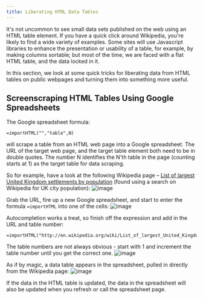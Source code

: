 ```yaml
---
title: Liberating HTML Data Tables
---
```


It's not uncommon to see small data sets published on the web using an HTML table element. If you have a quick click around Wikipedia, you're likely to find a wide variety of examples. Some sites will use Javascript libraries to enhance the presentation or usability of a table, for example, by making columns sortable; but most of the time, we are faced with a flat HTML table, and the data locked in it.

In this section, we look at some quick tricks for liberating data from HTML tables on public webpages and turning them into something more useful.

Screenscraping HTML Tables Using Google Spreadsheets
----------------------------------------------------

The Google spreadsheet formula:

```
=importHTML("","table",N)
```
will scrape a table from an HTML web page into a Google spreadsheet. The URL of the target web page, and the target table element both need to be in double quotes. The number N identifies the N'th table in the page (counting starts at 1) as the target table for data scraping.

So for example, have a look at the following Wikipedia page – [List of largest United Kingdom settlements by population](http://en.wikipedia.org/wiki/List_of_largest_United_Kingdom_settlements_by_population) (found using a search on Wikipedia for UK city population):
![image](http://farm9.staticflickr.com/8303/7850933084_b188c02992_o_d.jpg)

Grab the URL, fire up a new Google spreadsheet, and start to enter the formula `=importHTML` into one of the cells:
![image](http://farm9.staticflickr.com/8284/7850932578_b5db80ed9d_o_d.jpg)

Autocompletion works a treat, so finish off the expression and add in the URL and table number:
```excel
=importHTML("http://en.wikipedia.org/wiki/List_of_largest_United_Kingdom_settlements_by_population","table",2)
```

The table numbers are not always obvious - start with 1 and increment the table number until you get the correct one.
![image](http://farm9.staticflickr.com/8438/7850932674_ef1514b761_o_d.jpg)

As if by magic, a data table appears in the spreadsheet, pulled in directly from the Wikipedia page:
![image](http://farm9.staticflickr.com/8425/7850932816_b5598830e0_o_d.jpg)

If the data in the HTML table is updated, the data in the spreadsheet will also be updated when you refresh or call the spreadsheet page.


